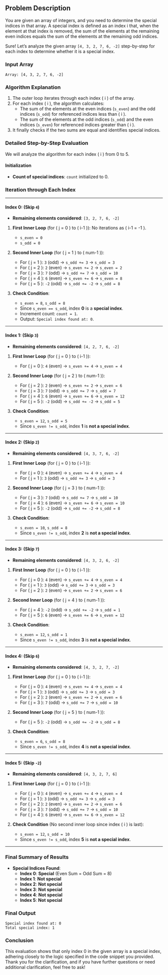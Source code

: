 ## Problem Description

You are given an array of integers, and you need to determine the special indices in that array. A special index is defined as an index i that, when the element at that index is removed, the sum of the elements at the remaining even indices equals the sum of the elements at the remaining odd indices.


Sure! Let’s analyze the given array `[4, 3, 2, 7, 6, -2]` step-by-step for each index to determine whether it is a special index. 

### Input Array
```
Array: [4, 3, 2, 7, 6, -2]
```

### Algorithm Explanation
1. The outer loop iterates through each index \( i \) of the array.
2. For each index \( i \), the algorithm calculates:
   - The sum of the elements at the even indices (`s_even`) and the odd indices (`s_odd`) for referenced indices less than \( i \).
   - The sum of the elements at the odd indices (`s_odd`) and the even indices (`s_even`) for referenced indices greater than \( i \).
3. It finally checks if the two sums are equal and identifies special indices.

### Detailed Step-by-Step Evaluation
We will analyze the algorithm for each index \( i \) from 0 to 5.

#### Initialization
- **Count of special indices**: `count` initialized to 0.

### Iteration through Each Index

---

#### Index 0: (Skip `4`)
- **Remaining elements considered**: `[3, 2, 7, 6, -2]`

1. **First Inner Loop** (for \( j = 0 \) to \( i-1 \)): No iterations as \( i-1 = -1 \).
   - `s_even = 0`
   - `s_odd = 0`

2. **Second Inner Loop** (for \( j = 1 \) to \( num-1 \)):
   - For \( j = 1 \): `3` (odd) → `s_odd += 3` → `s_odd = 3`
   - For \( j = 2 \): `2` (even) → `s_even += 2` → `s_even = 2`
   - For \( j = 3 \): `7` (odd) → `s_odd += 7` → `s_odd = 10`
   - For \( j = 4 \): `6` (even) → `s_even += 6` → `s_even = 8`
   - For \( j = 5 \): `-2` (odd) → `s_odd += -2` → `s_odd = 8`

3. **Check Condition**:
   - `s_even = 8`, `s_odd = 8`
   - Since `s_even == s_odd`, index **0** is a **special index**.
   - Increment count: `count = 1`.
   - Output: `Special index found at: 0`.

---

#### Index 1: (Skip `3`)
- **Remaining elements considered**: `[4, 2, 7, 6, -2]`

1. **First Inner Loop** (for \( j = 0 \) to \( i-1 \)):
   - For \( j = 0 \): `4` (even) → `s_even += 4` → `s_even = 4`
  
2. **Second Inner Loop** (for \( j = 2 \) to \( num-1 \)):
   - For \( j = 2 \): `2` (even) → `s_even += 2` → `s_even = 6`
   - For \( j = 3 \): `7` (odd) → `s_odd += 7` → `s_odd = 7`
   - For \( j = 4 \): `6` (even) → `s_even += 6` → `s_even = 12`
   - For \( j = 5 \): `-2` (odd) → `s_odd += -2` → `s_odd = 5`

3. **Check Condition**:
   - `s_even = 12`, `s_odd = 5`
   - Since `s_even != s_odd`, index **1** is **not a special index**.

---

#### Index 2: (Skip `2`)
- **Remaining elements considered**: `[4, 3, 7, 6, -2]`

1. **First Inner Loop** (for \( j = 0 \) to \( i-1 \)):
   - For \( j = 0 \): `4` (even) → `s_even += 4` → `s_even = 4`
   - For \( j = 1 \): `3` (odd) → `s_odd += 3` → `s_odd = 3`

2. **Second Inner Loop** (for \( j = 3 \) to \( num-1 \)):
   - For \( j = 3 \): `7` (odd) → `s_odd += 7` → `s_odd = 10`
   - For \( j = 4 \): `6` (even) → `s_even += 6` → `s_even = 10`
   - For \( j = 5 \): `-2` (odd) → `s_odd += -2` → `s_odd = 8`

3. **Check Condition**:
   - `s_even = 10`, `s_odd = 8`
   - Since `s_even != s_odd`, index **2** is **not a special index**.

---

#### Index 3: (Skip `7`)
- **Remaining elements considered**: `[4, 3, 2, 6, -2]`

1. **First Inner Loop** (for \( j = 0 \) to \( i-1 \)):
   - For \( j = 0 \): `4` (even) → `s_even += 4` → `s_even = 4`
   - For \( j = 1 \): `3` (odd) → `s_odd += 3` → `s_odd = 3`
   - For \( j = 2 \): `2` (even) → `s_even += 2` → `s_even = 6`

2. **Second Inner Loop** (for \( j = 4 \) to \( num-1 \)):
   - For \( j = 4 \): `-2` (odd) → `s_odd += -2` → `s_odd = 1`
   - For \( j = 5 \): `6` (even) → `s_even += 6` → `s_even = 12`

3. **Check Condition**:
   - `s_even = 12`, `s_odd = 1`
   - Since `s_even != s_odd`, index **3** is **not a special index**.

---

#### Index 4: (Skip `6`)
- **Remaining elements considered**: `[4, 3, 2, 7, -2]`

1. **First Inner Loop** (for \( j = 0 \) to \( i-1 \)):
   - For \( j = 0 \): `4` (even) → `s_even += 4` → `s_even = 4`
   - For \( j = 1 \): `3` (odd) → `s_odd += 3` → `s_odd = 3`
   - For \( j = 2 \): `2` (even) → `s_even += 2` → `s_even = 6`
   - For \( j = 3 \): `7` (odd) → `s_odd += 7` → `s_odd = 10`

2. **Second Inner Loop** (for \( j = 5 \) to \( num-1 \)):
   - For \( j = 5 \): `-2` (odd) → `s_odd += -2` → `s_odd = 8`

3. **Check Condition**:
   - `s_even = 6`, `s_odd = 8`
   - Since `s_even != s_odd`, index **4** is **not a special index**.

---

#### Index 5: (Skip `-2`)
- **Remaining elements considered**: `[4, 3, 2, 7, 6]`

1. **First Inner Loop** (for \( j = 0 \) to \( i-1 \)):
   - For \( j = 0 \): `4` (even) → `s_even += 4` → `s_even = 4`
   - For \( j = 1 \): `3` (odd) → `s_odd += 3` → `s_odd = 3`
   - For \( j = 2 \): `2` (even) → `s_even += 2` → `s_even = 6`
   - For \( j = 3 \): `7` (odd) → `s_odd += 7` → `s_odd = 10`
   - For \( j = 4 \): `6` (even) → `s_even += 6` → `s_even = 12`

2. **Check Condition** (No second inner loop since index \( i \) is last):
   - `s_even = 12`, `s_odd = 10`
   - Since `s_even != s_odd`, index **5** is **not a special index**.

---

### Final Summary of Results
- **Special Indices Found**:
  - **Index 0**: **Special** (Even Sum = Odd Sum = 8)
  - **Index 1**: **Not special**
  - **Index 2**: **Not special**
  - **Index 3**: **Not special**
  - **Index 4**: **Not special**
  - **Index 5**: **Not special**

### Final Output
```
Special index found at: 0
Total special index: 1
```

### Conclusion
This evaluation shows that only index 0 in the given array is a special index, adhering closely to the logic specified in the code snippet you provided. Thank you for the clarification, and if you have further questions or need additional clarification, feel free to ask!